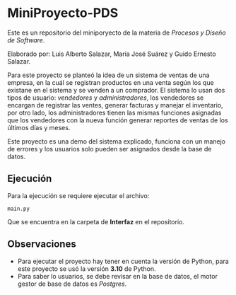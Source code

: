 # MiniProyecto-PDS
Este es un repositorio del miniporyecto de la materia de *Procesos y Diseño de Software*.

Elaborado por: Luis Alberto Salazar, María José Suárez y Guido Ernesto Salazar.

Para este proyecto se planteó la idea de un sistema de ventas de una empresa, en la cuál se registran productos en una venta según los que existane en el sistema y se venden a un comprador. El sistema lo usan dos tipos de usuario: *vendedores* y *administradores*, los vendedores se encargan de registrar las ventes, generar facturas y manejar el inventario, por otro lado, los administradores tienen las mismas funciones asignadas que los vendedores con la nueva función generar reportes de ventas de los últimos días y meses.

Este proyecto es una demo del sistema explicado, funciona con un manejo de errores y los usuarios solo pueden ser asignados desde la base de datos.

## Ejecución

Para la ejecución se requiere ejecutar el archivo:
```
main.py
```
Que se encuentra en la carpeta de **Interfaz** en el repositorio.

## Observaciones

* Para ejecutar el proyecto hay tener en cuenta la versión de Python, para este proyecto se usó la versión **3.10** de Python.
* Para saber lo usuarios, se debe revisar en la base de datos, el motor gestor de base de datos es *Postgres*.
